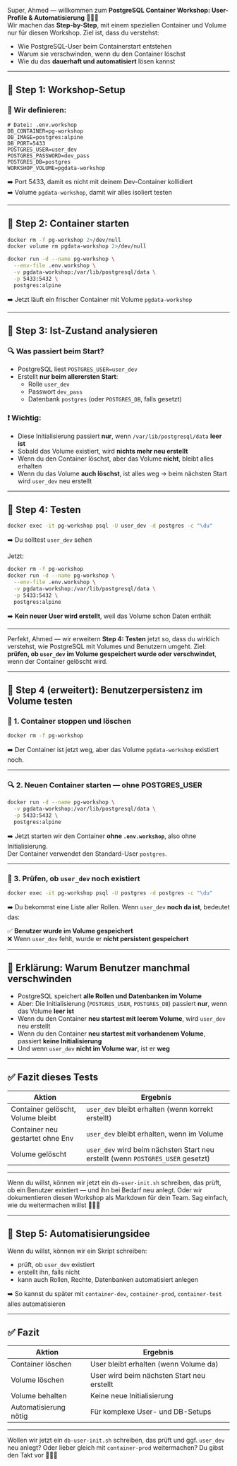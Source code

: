 Super, Ahmed — willkommen zum **PostgreSQL Container Workshop: User-Profile & Automatisierung** 🧑‍🏫🐳  
Wir machen das **Step-by-Step**, mit einem speziellen Container und Volume nur für diesen Workshop. Ziel ist, dass du verstehst:

- Wie PostgreSQL-User beim Containerstart entstehen
- Warum sie verschwinden, wenn du den Container löschst
- Wie du das **dauerhaft und automatisiert** lösen kannst

---

## 🧩 **Step 1: Workshop-Setup**

### 🔧 Wir definieren:

```dotenv
# Datei: .env.workshop
DB_CONTAINER=pg-workshop
DB_IMAGE=postgres:alpine
DB_PORT=5433
POSTGRES_USER=user_dev
POSTGRES_PASSWORD=dev_pass
POSTGRES_DB=postgres
WORKSHOP_VOLUME=pgdata-workshop
```

➡️ Port 5433, damit es nicht mit deinem Dev-Container kollidiert  
➡️ Volume `pgdata-workshop`, damit wir alles isoliert testen

---

## 🧩 **Step 2: Container starten**

```bash
docker rm -f pg-workshop 2>/dev/null
docker volume rm pgdata-workshop 2>/dev/null

docker run -d --name pg-workshop \
  --env-file .env.workshop \
  -v pgdata-workshop:/var/lib/postgresql/data \
  -p 5433:5432 \
  postgres:alpine
```

➡️ Jetzt läuft ein frischer Container mit Volume `pgdata-workshop`

---

## 🧩 **Step 3: Ist-Zustand analysieren**

### 🔍 Was passiert beim Start?

- PostgreSQL liest `POSTGRES_USER=user_dev`
- Erstellt **nur beim allerersten Start**:
    - Rolle `user_dev`
    - Passwort `dev_pass`
    - Datenbank `postgres` (oder `POSTGRES_DB`, falls gesetzt)

### ❗ Wichtig:

- Diese Initialisierung passiert **nur**, wenn `/var/lib/postgresql/data` **leer ist**
- Sobald das Volume existiert, wird **nichts mehr neu erstellt**
- Wenn du den Container löschst, aber das Volume **nicht**, bleibt alles erhalten
- Wenn du das Volume **auch löschst**, ist alles weg → beim nächsten Start wird `user_dev` neu erstellt

---

## 🧩 **Step 4: Testen**

```bash
docker exec -it pg-workshop psql -U user_dev -d postgres -c "\du"
```

➡️ Du solltest `user_dev` sehen

Jetzt:
```bash
docker rm -f pg-workshop
docker run -d --name pg-workshop \
  --env-file .env.workshop \
  -v pgdata-workshop:/var/lib/postgresql/data \
  -p 5433:5432 \
  postgres:alpine
```

➡️ **Kein neuer User wird erstellt**, weil das Volume schon Daten enthält

---

Perfekt, Ahmed — wir erweitern **Step 4: Testen** jetzt so, dass du wirklich verstehst, wie PostgreSQL mit Volumes und Benutzern umgeht. Ziel: **prüfen, ob `user_dev` im Volume gespeichert wurde oder verschwindet**, wenn der Container gelöscht wird.

---

## 🧩 Step 4 (erweitert): Benutzerpersistenz im Volume testen

### 🔧 1. Container stoppen und löschen

```bash
docker rm -f pg-workshop
```

➡️ Der Container ist jetzt weg, aber das Volume `pgdata-workshop` existiert noch.

---

### 🔍 2. Neuen Container starten — **ohne POSTGRES_USER**

```bash
docker run -d --name pg-workshop \
  -v pgdata-workshop:/var/lib/postgresql/data \
  -p 5433:5432 \
  postgres:alpine
```

➡️ Jetzt starten wir den Container **ohne `.env.workshop`**, also ohne Initialisierung.  
Der Container verwendet den Standard-User `postgres`.

---

### 🧪 3. Prüfen, ob `user_dev` noch existiert

```bash
docker exec -it pg-workshop psql -U postgres -d postgres -c "\du"
```

➡️ Du bekommst eine Liste aller Rollen. Wenn `user_dev` **noch da ist**, bedeutet das:

✅ **Benutzer wurde im Volume gespeichert**  
❌ Wenn `user_dev` fehlt, wurde er **nicht persistent gespeichert**

---

## 🧠 Erklärung: Warum Benutzer manchmal verschwinden

- PostgreSQL speichert **alle Rollen und Datenbanken im Volume**
- Aber: Die Initialisierung (`POSTGRES_USER`, `POSTGRES_DB`) passiert **nur**, wenn das Volume **leer ist**
- Wenn du den Container **neu startest mit leerem Volume**, wird `user_dev` neu erstellt
- Wenn du den Container **neu startest mit vorhandenem Volume**, passiert **keine Initialisierung**
- Und wenn `user_dev` **nicht im Volume war**, ist er **weg**

---

## ✅ Fazit dieses Tests

| Aktion                        | Ergebnis                                  |
|------------------------------|-------------------------------------------|
| Container gelöscht, Volume bleibt | `user_dev` bleibt erhalten (wenn korrekt erstellt) |
| Container neu gestartet ohne Env | `user_dev` bleibt erhalten, wenn im Volume |
| Volume gelöscht              | `user_dev` wird beim nächsten Start neu erstellt (wenn `POSTGRES_USER` gesetzt) |

---

Wenn du willst, können wir jetzt ein `db-user-init.sh` schreiben, das prüft, ob ein Benutzer existiert — und ihn bei Bedarf neu anlegt. Oder wir dokumentieren diesen Workshop als Markdown für dein Team. Sag einfach, wie du weitermachen willst 💼🧠🐳

---

## 🧩 **Step 5: Automatisierungsidee**

Wenn du willst, können wir ein Skript schreiben:

- prüft, ob `user_dev` existiert
- erstellt ihn, falls nicht
- kann auch Rollen, Rechte, Datenbanken automatisiert anlegen

➡️ So kannst du später mit `container-dev`, `container-prod`, `container-test` alles automatisieren

---

## ✅ Fazit

| Aktion                         | Ergebnis                              |
|-------------------------------|----------------------------------------|
| Container löschen             | User bleibt erhalten (wenn Volume da) |
| Volume löschen                | User wird beim nächsten Start neu erstellt |
| Volume behalten               | Keine neue Initialisierung            |
| Automatisierung nötig         | Für komplexe User- und DB-Setups      |

---

Wollen wir jetzt ein `db-user-init.sh` schreiben, das prüft und ggf. `user_dev` neu anlegt? Oder lieber gleich mit `container-prod` weitermachen? Du gibst den Takt vor 💼🧠🐳